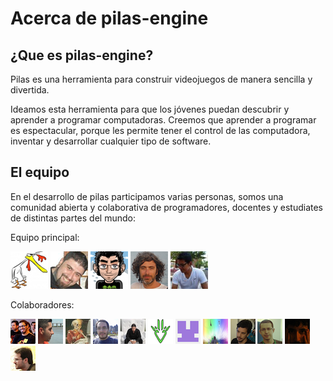 # Acerca de pilas-engine

## ¿Que es pilas-engine?


Pilas es una herramienta para construir videojuegos de manera sencilla y divertida.

Ideamos esta herramienta para que los jóvenes puedan descubrir y
aprender a programar computadoras. Creemos que aprender a programar es
espectacular, porque les permite tener el control de las computadora, inventar
y desarrollar cualquier tipo de software.


## El equipo

En el desarrollo de pilas participamos varias personas, somos una comunidad
abierta y colaborativa de programadores, docentes y estudiates de distintas
partes del mundo:


Equipo principal:

![Hugo Ruscitti](/imagenes/equipo/hugoruscitti.png) ![](/imagenes/equipo/wally.png) ![](/imagenes/equipo/quiqueporta.png) ![](/imagenes/equipo/fsalamero.png) ![](/imagenes/equipo/irvingprog.png)

Colaboradores:

![](/imagenes/equipo/malev.png) ![](/imagenes/equipo/lucianobaraglia.png) ![](/imagenes/equipo/hernantz.png) ![](/imagenes/equipo/pablomouzo.png) ![](/imagenes/equipo/DiegoAccorinti.png) ![](/imagenes/equipo/leliel12.png) ![](/imagenes/equipo/binary-sequence.png) ![](/imagenes/equipo/josx.png) ![](/imagenes/equipo/felipe.png) ![](/imagenes/equipo/ipedrazas.png) ![](/imagenes/equipo/jairot.png) ![](/imagenes/equipo/tutuca.png)

